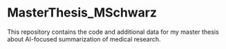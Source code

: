# MasterThesis_MSchwarz
This repository contains the code and additional data for my master thesis about AI-focused summarization of medical research.
